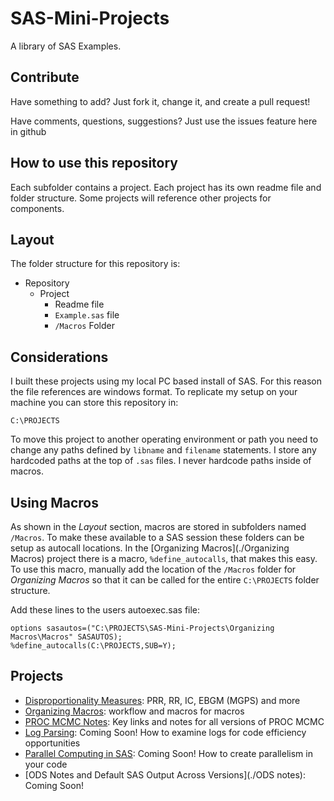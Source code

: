 # SAS-Mini-Projects
A library of SAS Examples.  

## Contribute
Have something to add?  Just fork it, change it, and create a pull request!

Have comments, questions, suggestions? Just use the issues feature here in github

## How to use this repository
Each subfolder contains a project.  Each project has its own readme file and folder structure.  Some projects will reference other projects for components.

## Layout
The folder structure for this repository is:
* Repository
	* Project
		* Readme file
		* `Example.sas` file
		* `/Macros` Folder

## Considerations
I built these projects using my local PC based install of SAS.  For this reason the file references are windows format.  To replicate my setup on your machine you can store this repository in:

```
C:\PROJECTS
```

To move this project to another operating environment or path you need to change any paths defined by `libname` and `filename` statements.  I store any hardcoded paths at the top of `.sas` files.  I never hardcode paths inside of macros.

## Using Macros
As shown in the *Layout* section, macros are stored in subfolders named `/Macros`. To make these available to a SAS session these folders can be setup as autocall locations.  In the [Organizing Macros](./Organizing Macros) project there is a macro, `%define_autocalls`, that makes this easy.  To use this macro, manually add the location of the `/Macros` folder for *Organizing Macros* so that it can be called for the entire `C:\PROJECTS` folder structure.

Add these lines to the users autoexec.sas file:
```sas
options sasautos=("C:\PROJECTS\SAS-Mini-Projects\Organizing Macros\Macros" SASAUTOS);
%define_autocalls(C:\PROJECTS,SUB=Y);
```

## Projects
* [Disproportionality Measures](./Disproportionality%20Measures): PRR, RR, IC, EBGM (MGPS) and more
* [Organizing Macros](./Organizing%20Macros): workflow and macros for macros
* [PROC MCMC Notes](./PROC%20MCMC%20Notes): Key links and notes for all versions of PROC MCMC
* [Log Parsing](./Log%20Parsing): Coming Soon! How to examine logs for code efficiency opportunities
* [Parallel Computing in SAS](./Parallelism): Coming Soon! How to create parallelism in your code
* [ODS Notes and Default SAS Output Across Versions](./ODS notes): Coming Soon!
